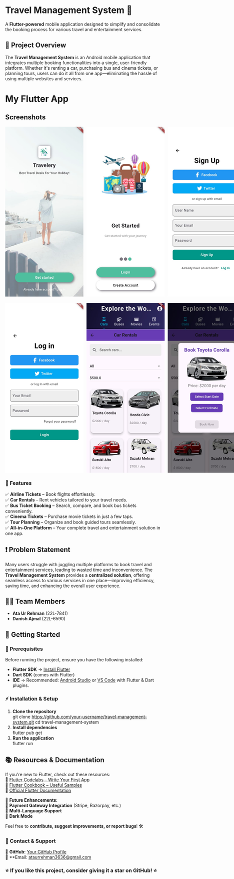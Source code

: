 # **Travel Management System** 🚀  

A **Flutter-powered** mobile application designed to simplify and consolidate the booking process for various travel and entertainment services.  

## **📌 Project Overview**  
The **Travel Management System** is an Android mobile application that integrates multiple booking functionalities into a single, user-friendly platform. Whether it's renting a car, purchasing bus and cinema tickets, or planning tours, users can do it all from one app—eliminating the hassle of using multiple websites and services. 

# My Flutter App

## Screenshots
  <div style="display: flex; justify-content: space-between; gap: 10px;">
<img src="Splash Screen.jpg" alt="Splash Screen" width="250" />
<img src="Introduction.jpg" alt="Introduction" width="250" />
<img src="SignUp Page.jpg" alt="SignUp Page" width="250" />
</div>

<div style="display: flex; justify-content: space-between; gap: 10px; margin-top: 20px;">
<img src="Login Page.jpg" alt="Login Page" width="250" />
<img src="Home Screen.jpg" alt="Home Screen" width="250" />
<img src="Car Rental Screen.jpg" alt="Car Rental Screen" width="250" />
</div>

### **🌟 Features**  
✅ **Airline Tickets** – Book flights effortlessly.  
✅ **Car Rentals** – Rent vehicles tailored to your travel needs.  
✅ **Bus Ticket Booking** – Search, compare, and book bus tickets conveniently.  
✅ **Cinema Tickets** – Purchase movie tickets in just a few taps.  
✅ **Tour Planning** – Organize and book guided tours seamlessly.  
✅ **All-in-One Platform** – Your complete travel and entertainment solution in one app.  

## **❗ Problem Statement**  
Many users struggle with juggling multiple platforms to book travel and entertainment services, leading to wasted time and inconvenience. The **Travel Management System** provides a **centralized solution**, offering seamless access to various services in one place—improving efficiency, saving time, and enhancing the overall user experience.  

## **👨‍💻 Team Members**  
- **Ata Ur Rehman** (22L-7841)  
- **Danish Ajmal** (22L-6590)  

## **🚀 Getting Started**  

### **🔧 Prerequisites**  
Before running the project, ensure you have the following installed:  
- **Flutter SDK** → [Install Flutter](https://flutter.dev/docs/get-started/install)  
- **Dart SDK** (comes with Flutter)  
- **IDE** → Recommended: [Android Studio](https://developer.android.com/studio) or [VS Code](https://code.visualstudio.com/) with Flutter & Dart plugins.  

### **⚡ Installation & Setup**  
1. **Clone the repository**  
   git clone https://github.com/your-username/travel-management-system.git
   cd travel-management-system
2. **Install dependencies**  
   flutter pub get
3. **Run the application**  
   flutter run

## **📚 Resources & Documentation**  
If you're new to Flutter, check out these resources:  
🔹 [Flutter Codelabs – Write Your First App](https://docs.flutter.dev/get-started/codelab)  
🔹 [Flutter Cookbook – Useful Samples](https://docs.flutter.dev/cookbook)  
🔹 [Official Flutter Documentation](https://docs.flutter.dev/)  


📌 **Future Enhancements:**  
🚀 **Payment Gateway Integration** (Stripe, Razorpay, etc.)  
🚀 **Multi-Language Support**  
🚀 **Dark Mode**  

Feel free to **contribute, suggest improvements, or report bugs**! 🛠️  

### 📧 **Contact & Support**  
💼 **GitHub:** [Your GitHub Profile](https://github.com/ataur-rehman)  
📩 **Email: ataurrehman3636@gmail.com


### ⭐ If you like this project, consider giving it a **star** on GitHub! ⭐  

